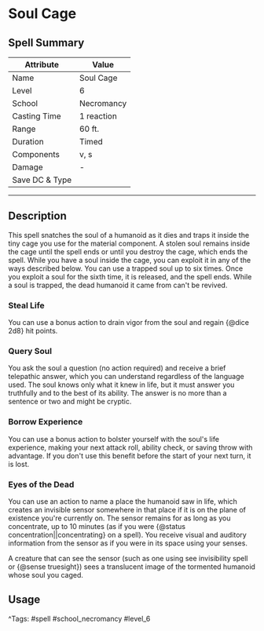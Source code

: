 # Soul Cage

## Spell Summary

| Attribute        | Value                  |
|------------------|------------------------|
| Name             | Soul Cage                 |
| Level            | 6                |
| School           | Necromancy          |
| Casting Time     | 1 reaction              |
| Range            | 60 ft.            |
| Duration         | Timed             |
| Components       | v, s             |
| Damage           | -               |
| Save DC & Type   |              |

---

## Description

This spell snatches the soul of a humanoid as it dies and traps it inside the tiny cage you use for the material component. A stolen soul remains inside the cage until the spell ends or until you destroy the cage, which ends the spell. While you have a soul inside the cage, you can exploit it in any of the ways described below. You can use a trapped soul up to six times. Once you exploit a soul for the sixth time, it is released, and the spell ends. While a soul is trapped, the dead humanoid it came from can't be revived.

### Steal Life

You can use a bonus action to drain vigor from the soul and regain {@dice 2d8} hit points.

### Query Soul

You ask the soul a question (no action required) and receive a brief telepathic answer, which you can understand regardless of the language used. The soul knows only what it knew in life, but it must answer you truthfully and to the best of its ability. The answer is no more than a sentence or two and might be cryptic.

### Borrow Experience

You can use a bonus action to bolster yourself with the soul's life experience, making your next attack roll, ability check, or saving throw with advantage. If you don't use this benefit before the start of your next turn, it is lost.

### Eyes of the Dead

You can use an action to name a place the humanoid saw in life, which creates an invisible sensor somewhere in that place if it is on the plane of existence you're currently on. The sensor remains for as long as you concentrate, up to 10 minutes (as if you were {@status concentration||concentrating} on a spell). You receive visual and auditory information from the sensor as if you were in its space using your senses.

A creature that can see the sensor (such as one using see invisibility spell or {@sense truesight}) sees a translucent image of the tormented humanoid whose soul you caged.

## Usage


^Tags: #spell #school_necromancy #level_6